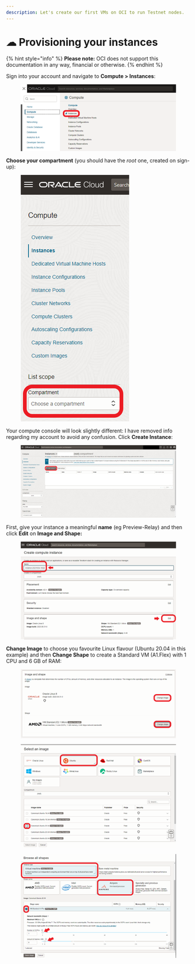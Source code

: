 ```yaml
---
description: Let's create our first VMs on OCI to run Testnet nodes.
---
```


# ☁ Provisioning your instances

{% hint style="info" %}
**Please note:** OCI does not support this documentation in any way, financial or otherwise.
{% endhint %}

Sign into your account and navigate to **Compute > Instances**:

<figure><img src="../.gitbook/assets/oracle01.png" alt=""><figcaption></figcaption></figure>

**Choose your compartment** (you should have the _root_ one, created on sign-up):

<figure><img src="../.gitbook/assets/oracle02.png" alt=""><figcaption></figcaption></figure>

Your compute console will look slightly different: I have removed info regarding my account to avoid any confusion. Click **Create Instance**:

<figure><img src="../.gitbook/assets/oracle03.png" alt=""><figcaption></figcaption></figure>

First, give your instance a meaningful **name** (eg Preview-Relay) and then click **Edit** on **Image and Shape:**

<figure><img src="../.gitbook/assets/oracle04.png" alt=""><figcaption></figcaption></figure>

**Change Image** to choose you favourite Linux flavour (Ubuntu 20.04 in this example) and then **Change Shape** to create a Standard VM (A1.Flex) with 1 CPU and 6 GB of RAM:&#x20;

<div>

<figure><img src="../.gitbook/assets/oracle05.png" alt=""><figcaption></figcaption></figure>

 

<figure><img src="../.gitbook/assets/oracle06.png" alt=""><figcaption></figcaption></figure>

 

<figure><img src="../.gitbook/assets/oracle07.png" alt=""><figcaption></figcaption></figure>

</div>
